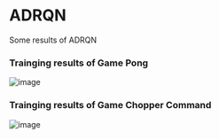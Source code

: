 # ADRQN
Some results of ADRQN

### Trainging results of Game Pong

![image](https://github.com/Pengfei-Zhu/ADRQN/blob/master/pong-training.png)

### Trainging results of Game Chopper Command

![image](https://github.com/Pengfei-Zhu/ADRQN/blob/master/chopcmd-training.png)
